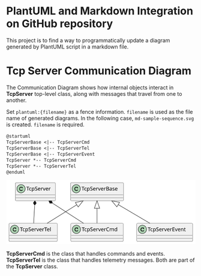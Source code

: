 # PlantUML and Markdown Integration on GitHub repository

This project is to find a way to programmatically update a diagram generated by PlantUML script in a markdown file.

# Tcp Server Communication Diagram

The Communication Diagram shows how internal objects interact in **TcpServer** top-level class, along with messages that travel from one to another.

Set `plantuml:{filename}` as a fence information. `filename` is used as the file name of generated diagrams. In the following case, `md-sample-sequence.svg` is created.
`filename` is required.

```plantuml:sample-class
@startuml
TcpServerBase <|-- TcpServerCmd
TcpServerBase <|-- TcpServerTel
TcpServerBase <|-- TcpServerEvent
TcpServer *-- TcpServerCmd
TcpServer *-- TcpServerTel
@enduml
```
![](./sample-class.svg)

**TcpServerCmd** is the class that handles commands and events.
**TcpServerTel** is the class that handles telemetry messages.
Both are part of the **TcpServer** class.
